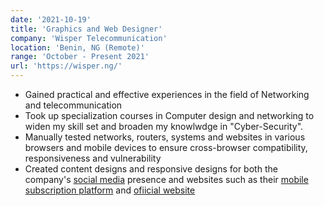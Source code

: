 ```yaml
---
date: '2021-10-19'
title: 'Graphics and Web Designer'
company: 'Wisper Telecommunication'
location: 'Benin, NG (Remote)'
range: 'October - Present 2021'
url: 'https://wisper.ng/'
---
```


- Gained practical and effective experiences in the field of Networking and telecommunication
- Took up specialization courses in Computer design and networking to widen my skill set and broaden my knowlwdge in "Cyber-Security".
- Manually tested networks, routers, systems and websites in various browsers and mobile devices to ensure cross-browser compatibility, responsiveness and vulnerability
- Created content designs and responsive designs for both the company's [social media](https://instagram.com/wisperng) presence and websites such as their [mobile subscription platform](https://mobile.wisper.ng) and [ofiicial website](https://wisper.ng)